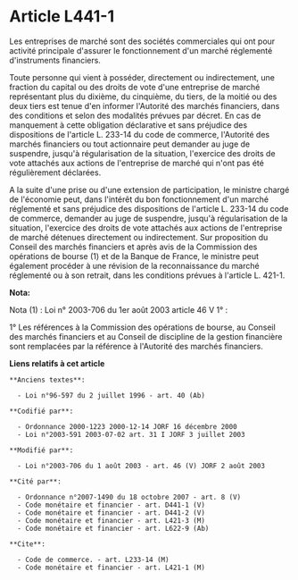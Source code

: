 # Article L441-1

Les entreprises de marché sont des sociétés commerciales qui ont pour activité principale d'assurer le fonctionnement d'un
marché réglementé d'instruments financiers.

Toute personne qui vient à posséder, directement ou indirectement, une fraction du capital ou des droits de vote d'une
entreprise de marché représentant plus du dixième, du cinquième, du tiers, de la moitié ou des deux tiers est tenue d'en
informer l'Autorité des marchés financiers, dans des conditions et selon des modalités prévues par décret. En cas de
manquement à cette obligation déclarative et sans préjudice des dispositions de l'article L. 233-14 du code de commerce,
l'Autorité des marchés financiers ou tout actionnaire peut demander au juge de suspendre, jusqu'à régularisation de la
situation, l'exercice des droits de vote attachés aux actions de l'entreprise de marché qui n'ont pas été régulièrement
déclarées.

A la suite d'une prise ou d'une extension de participation, le ministre chargé de l'économie peut, dans l'intérêt du bon
fonctionnement d'un marché réglementé et sans préjudice des dispositions de l'article L. 233-14 du code de commerce, demander
au juge de suspendre, jusqu'à régularisation de la situation, l'exercice des droits de vote attachés aux actions de
l'entreprise de marché détenues directement ou indirectement. Sur proposition du Conseil des marchés financiers et après avis
de la Commission des opérations de bourse (1) et de la Banque de France, le ministre peut également procéder à une révision
de la reconnaissance du marché réglementé ou à son retrait, dans les conditions prévues à l'article L. 421-1.

**Nota:**

Nota (1) : Loi n° 2003-706 du 1er août 2003 article 46 V 1° :

1° Les références à la Commission des opérations de bourse, au Conseil des marchés financiers et au Conseil de discipline de
la gestion financière sont remplacées par la référence à l'Autorité des marchés financiers.

**Liens relatifs à cet article**

	**Anciens textes**:

	  - Loi n°96-597 du 2 juillet 1996 - art. 40 (Ab)

	**Codifié par**:

	  - Ordonnance 2000-1223 2000-12-14 JORF 16 décembre 2000
	  - Loi n°2003-591 2003-07-02 art. 31 I JORF 3 juillet 2003

	**Modifié par**:

	  - Loi n°2003-706 du 1 août 2003 - art. 46 (V) JORF 2 août 2003

	**Cité par**:

	  - Ordonnance n°2007-1490 du 18 octobre 2007 - art. 8 (V)
	  - Code monétaire et financier - art. D441-1 (V)
	  - Code monétaire et financier - art. D441-2 (V)
	  - Code monétaire et financier - art. L421-3 (M)
	  - Code monétaire et financier - art. L622-9 (Ab)

	**Cite**:

	  - Code de commerce. - art. L233-14 (M)
	  - Code monétaire et financier - art. L421-1 (M)
